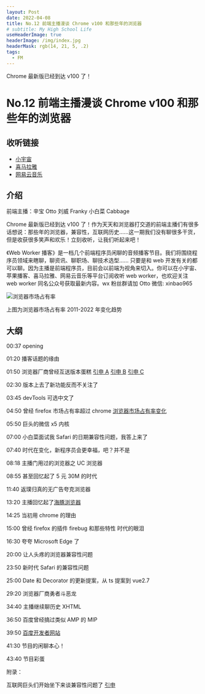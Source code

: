 ```yaml
---
layout: Post
date: 2022-04-08
title: No.12 前端主播漫谈 Chrome v100 和那些年的浏览器
# subtitle: My High School Life
useHeaderImage: true
headerImage: /img/index.jpg
headerMask: rgb(14, 21, 5, .2)
tags:
  - FM
---
```


Chrome 最新版已经到达 v100 了！

<!-- more -->

# No.12 前端主播漫谈 Chrome v100 和那些年的浏览器

## 收听链接

- [小宇宙](https://www.xiaoyuzhoufm.com/episode/624f0028d01d114df44b163c)
- [喜马拉雅](https://www.ximalaya.com/sound/519294629)
- [网易云音乐](https://music.163.com/#/program?id=2501361604)

## 介绍

前端主播：辛宝 Otto 刘威 Franky 小白菜 Cabbage

Chrome 最新版已经到达 v100 了！作为天天和浏览器打交道的前端主播们有很多话想说：那些年的浏览器，兼容性，互联网历史......这一期我们没有聊很多干货，但是收获很多笑声和欢乐！立刻收听，让我们听起来吧！

《Web Worker 播客》是一档几个前端程序员闲聊的音频播客节目。我们将围绕程序员领域来瞎聊，聊资讯、聊职场、聊技术选型...... 只要是和 web 开发有关的都可以聊。因为主播是前端程序员，目前会以前端为视角来切入。你可以在小宇宙、苹果播客、喜马拉雅、网易云音乐等平台订阅收听 web worker，也欢迎关注 web worker 同名公众号获取最新内容。wx 粉丝群请加 Otto 微信: xinbao965

![浏览器市场占有率](/img/12-img1.png)

上图为浏览器市场占有率 2011-2022 年变化趋势

## 大纲

00:37 opening

01:20 播客话题的缘由

01:50 浏览器厂商曾经互送版本蛋糕 [引申 A](https://www.pingwest.com/a/55065) [引申 B](https://www.cnbeta.com/articles/tech/935609.htm) [引申 C](https://tech.sina.com.cn/roll/2020-01-25/doc-iihnzhha4576882.shtml)

02:30 版本上去了新功能反而不关注了

03:45 devTools 可选中文了

04:50 曾经 firefox 市场占有率超过 chrome [浏览器市场占有率变化](https://gs.statcounter.com/browser-market-share/desktop/worldwide/#monthly-201001-202202)

05:50 巨头的微信 x5 内核

07:00 小白菜面试我 Safari 的日期兼容性问题，我答上来了

07:40 时代在变化，新程序员会更幸福，吧？并不是

08:18 主播门用过的浏览器之 UC 浏览器

08:55 甚至回忆起了 5 元 30M 的时代

11:40 返璞归真的无广告夸克浏览器

13:20 主播回忆起了[海豚浏览器](https://www.zhihu.com/people/yang-yong-zhi-49/answers)

14:25 当初用 chrome 的理由

15:00 曾经 firefox 的插件 firebug 和那些特性 时代的眼泪

16:30 夸夸 Microsoft Edge 了

20:00 让人头疼的浏览器兼容性问题

23:50 新时代 Safari 的兼容性问题

25:00 Date 和 Decorator 的更新提案，从 ts 提案到 vue2.7

29:20 浏览器厂商勇者斗恶龙

34:40 主播继续聊历史 XHTML

36:50 百度曾经搞过类似 AMP 的 MIP

39:50 [百度开发者网站](https://kaifa.baidu.com/)

41:30 节目的闲聊本心！

43:40 节目彩蛋

附录：

互联网巨头们开始坐下来谈兼容性问题了 [引申](https://web.dev/interop-2022/)
